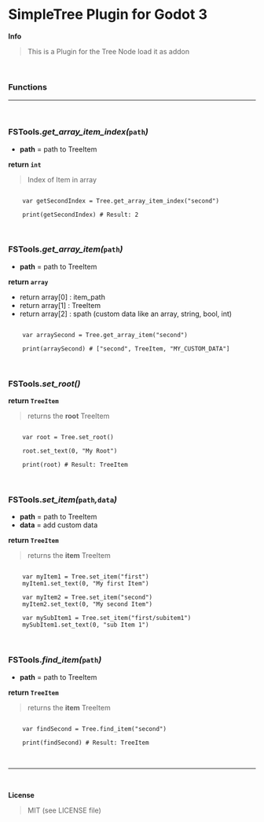 # SimpleTree Plugin for Godot 3


**Info**
> This is a Plugin for the Tree Node load it as addon

<br />

### Functions

___

<br />

### **FSTools._get_array_item_index(_`path`_)_**

+ **path** = path to TreeItem

**return `int`**
> Index of Item in array

```gdscript

    var getSecondIndex = Tree.get_array_item_index("second")

    print(getSecondIndex) # Result: 2

```

<br />

### **FSTools._get_array_item(_`path`_)_**

+ **path** = path to TreeItem

**return `array`**

+ return array[0] : item_path
+ return array[1] : TreeItem
+ return array[2] : spath (custom data like an array, string, bool, int)

```gdscript

    var arraySecond = Tree.get_array_item("second")

    print(arraySecond) # ["second", TreeItem, "MY_CUSTOM_DATA"]

```

<br />

### **FSTools._set_root()_**

**return `TreeItem`**
> returns the **root** TreeItem

```gdscript

    var root = Tree.set_root()

    root.set_text(0, "My Root")

    print(root) # Result: TreeItem

```

<br />

### **FSTools._set_item(_`path`_,_`data`_)_**

+ **path** = path to TreeItem
+ **data** = add custom data

**return `TreeItem`**
> returns the **item** TreeItem

```gdscript

    var myItem1 = Tree.set_item("first")
    myItem1.set_text(0, "My first Item")

    var myItem2 = Tree.set_item("second")
    myItem2.set_text(0, "My second Item")

    var mySubItem1 = Tree.set_item("first/subitem1")
    mySubItem1.set_text(0, "sub Item 1")

```

<br />

### **FSTools._find_item(_`path`_)_**

+ **path** = path to TreeItem

**return `TreeItem`**
> returns the **item** TreeItem

```gdscript

    var findSecond = Tree.find_item("second")

    print(findSecond) # Result: TreeItem

```

<br />

___

<br />

**License**

> MIT (see LICENSE file)
